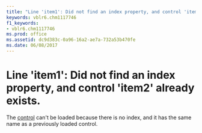 ```yaml
---
title: "Line 'item1': Did not find an index property, and control 'item2' already exists."
keywords: vblr6.chm1117746
f1_keywords:
- vblr6.chm1117746
ms.prod: office
ms.assetid: dc9d383c-0a96-16a2-ae7a-732a53b470fe
ms.date: 06/08/2017
---
```



# Line 'item1': Did not find an index property, and control 'item2' already exists.

The [control](../../Glossary/vbe-glossary.md) can't be loaded because there is no index, and it has the same name as a previously loaded control.


